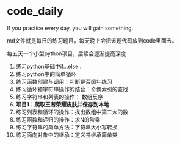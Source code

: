 # code_daily
If you practice every day, you will gain something.

md文件就是每日的练习题目，每天晚上会把该题代码放到code里面去。

每五天一个小型python项目，后续会逐渐提高深度

1. 练习python基础中if...else..
2. 练习python中的简单循环
3. 练习函数创建与调用：判断是否闰年练习
4. 练习循环和字符串操作的结合：奇偶索引的查找
5. 练习字符串和列表的操作： 数组反序
6. **项目1：爬取王者荣耀皮肤并保存到本地**
7. 练习列表和循环的操作：找出数组中第二大的数
8. 练习函数和递归的操作：求N的阶乘
9. 练习字符串的简单方法：字符串大小写转换
10. 练习面向对象中的继承：定义并继承简单类